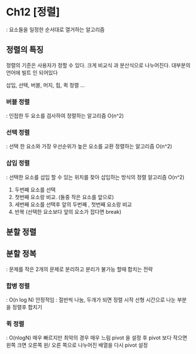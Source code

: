 # Ch12 [정렬]

: 요소들을 일정한 순서대로 열거하는 알고리즘

## 정렬의 특징

정렬의 기준은 사용자가 정할 수 있다.
크게 비교식 과 분산식으로 나누어진다.
대부분의 언어에 빌트 인 되어있다

삽입, 선택, 버블, 머지, 힙, 퀵 정렬 ...

### 버블 정렬

: 인접한 두 요소를 검사하여 정렬하는 알고리즘 O(n^2)

### 선택 정렬

: 선택 한 요소와 가장 우선순위가 높은 요소를 교환 정렬하는 알고리즘 O(n^2)

### 삽입 정렬

: 선택한 요소를 삽입 할 수 있는 위치를 찾아 삽입하는 방식의 정렬 알고리즘 O(n^2)

1. 두번째 요소를 선택
2. 첫번째 요소랑 비교. (둘중 작은 요소를 앞으로)
3. 세번째 요소를 선택후 앞의 두번째 , 첫번째 요소랑 비교
4. 반복 (선택한 요소보다 앞의 요소가 잡다면 break)

## 분할 정렬

## 분할 정복

: 문제를 작은 2개의 문제로 분리하고 분리가 불가능 할때 합치는 전략

### 합병 정렬

: O(n log N) 안정적임
: 절반씩 나눔, 두개가 되면 정렬 시작
선형 시간으로 나눈 부분을 정렬후 합치기

### 퀵 정렬

: O(nlogN) 매우 빠르지만 최악의 경우 매우 느림
pivot 을 설정 후
pivot 보다 작으면 왼쪽 크면 오른쪽
왼/ 오른 쪽으로 나누어진 배열을 다시 pivot 설정

